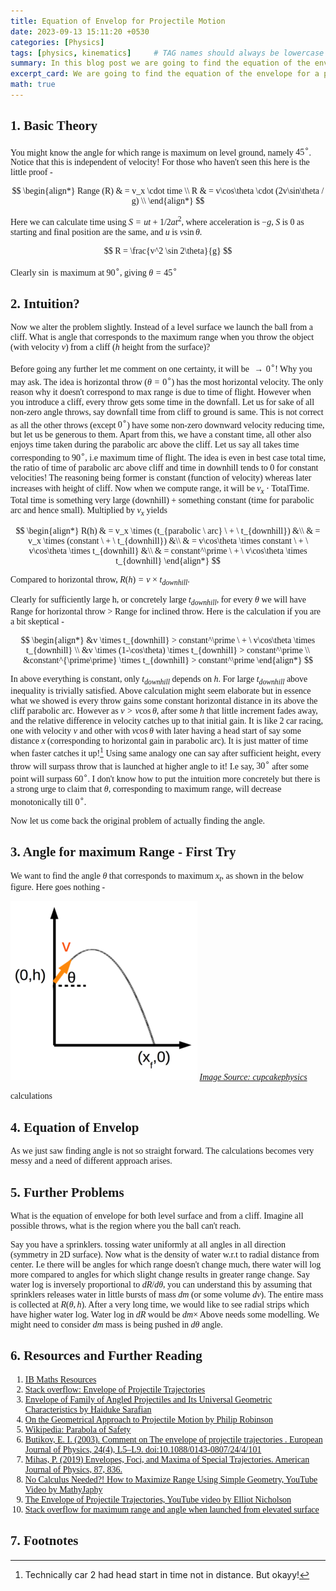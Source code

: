 ```yaml
---
title: Equation of Envelop for Projectile Motion 
date: 2023-09-13 15:11:20 +0530
categories: [Physics]
tags: [physics, kinematics]     # TAG names should always be lowercase
summary: In this blog post we are going to find the equation of the envelope for a projectile motion. We will find maximum range and corresponding angle when object is lauched from an elevated surface.
excerpt_card: We are going to find the equation of the envelope for a projectile motion, maximum range and corresponding angle when object is lauched from an elevated surface.
math: true
---
```


<div class="custom" markdown="1" style="font-family: Verdana"> 

## 1. Basic Theory

You might know the angle for which range is maximum on level ground, namely $45^\circ$. Notice that this is independent of velocity! For those who haven't seen this here is the little proof -

$$
\begin{align*}
    Range (R) & = v_x \cdot time \\
    R & = v\cos\theta \cdot (2v\sin\theta / g) \\
\end{align*}
$$

Here we can calculate time using $S = ut + 1/2at^2$, where acceleration is $-g$, $S$ is 0 as starting and final position are the same, and $u$ is $v\sin\theta$.

$$
R = \frac{v^2 \sin 2\theta}{g}
$$

Clearly $\sin$ is maximum at $90^\circ$, giving $\theta = 45^\circ$

## 2. Intuition?

Now we alter the problem slightly. Instead of a level surface we launch the ball from a cliff. What is angle that corresponds to the maximum range when you throw the object (with velocity $v$) from a cliff ($h$ height from the surface)?

Before going any further let me comment on one certainty, it will be $\to 0^\circ$! Why you may ask. The idea is horizontal throw ($\theta = 0^\circ$) has the most horizontal velocity. The only reason why it doesn't correspond to max range is due to time of flight. However when you introduce a cliff, every throw gets some time in the downfall. Let us for sake of all non-zero angle throws, say downfall time from cliff to ground is same. This is not correct as all the other throws (except $0^\circ$) have some non-zero downward velocity reducing time, but let us be generous to them. Apart from this, we have a constant time, all other also enjoys time taken during the parabolic arc above the cliff. Let us say all takes time corresponding to $90^\circ$, i.e maximum time of flight. The idea is even in best case total time, the ratio of time of parabolic arc above cliff and time in downhill tends to 0 for constant velocities! The reasoning being former is constant (function of velocity) whereas later increases with height of cliff. Now when we compute range, it will be $v_x \cdot \text{TotalTime}$. Total time is something very large (downhill) + something constant (time for parabolic arc and hence small). Multiplied by $v_x$ yields

$$
\begin{align*}
 R(h) & = v_x \times (t_{parabolic \ arc} \ + \ t_{downhill}) &\\
 & = v_x \times (constant \ + \ t_{downhill}) &\\
 & = v\cos\theta \times constant \ + \ v\cos\theta \times t_{downhill} &\\
 & = constant^\prime \ + \ v\cos\theta \times t_{downhill}
\end{align*}
$$

Compared to horizontal throw, $R(h) = v \times t_{downhill}$.

Clearly for sufficiently large h, or concretely large $t_{downhill}$, for every $\theta$ we will have Range for horizontal throw > Range for inclined throw. Here is the calculation if you are a bit skeptical -

$$
\begin{align*}
    &v \times t_{downhill} > constant^\prime \ + \ v\cos\theta \times t_{downhill} \\
    &v \times (1-\cos\theta) \times t_{downhill} > constant^\prime \\
    &constant^{\prime\prime} \times t_{downhill} > constant^\prime
\end{align*}
$$

In above everything is constant, only $t_{downhill}$ depends on $h$. For large $t_{downhill}$ above inequality is trivially satisfied. Above calculation might seem elaborate but in essence what we showed is every throw gains some constant horizontal distance in its above the cliff parabolic arc. However as $v > v\cos\theta$, after some $h$ that little increment fades away, and the relative difference in velocity catches up to that initial gain. It is like 2 car racing, one with velocity $v$ and other with $v\cos\theta$ with later having a head start of say some distance $x$ (corresponding to horizontal gain in parabolic arc). It is just matter of time when faster catches it up![^1]
Using same analogy one can say after sufficient height, every throw will surpass throw that is launched at higher angle to it! I.e say, $30^\circ$ after some point will surpass $60^\circ$. I don't know how to put the intuition more concretely but there is a strong urge to claim that $\theta$, corresponding to maximum range, will decrease monotonically till $0^\circ$.

Now let us come back the original problem of actually finding the angle.

## 3. Angle for maximum Range - First Try

We want to find the angle $\theta$ that corresponds to maximum $x_t$, as shown in the below figure. Here goes nothing -

![Projectile Motion from a cliff](/assets/img/Projectile_Motion/ProjectileFromCliff.png)
_[Image Source: cupcakephysics](https://blog.cupcakephysics.com/classical%20mechanics/2015/04/25/maximum-range-of-a-projectile.html)_

calculations

## 4. Equation of Envelop

_[](https://blog.cupcakephysics.com/classical%20mechanics/2015/04/25/maximum-range-of-a-projectile.html)_
As we just saw finding angle is not so straight forward. The calculations becomes very messy and a need of different approach arises.

## 5. Further Problems

What is the equation of envelope for both level surface and from a cliff. Imagine all possible throws, what is the region where you the ball can't reach.

Say you have a sprinklers. tossing water uniformly at all angles in all direction (symmetry in 2D surface). Now what is the density of water w.r.t to radial distance from center. I.e there will be angles for which range doesn't change much, there water will log more compared to angles for which slight change results in greater range change. Say water log is inversely proportional to $dR/d\theta$, you can understand this by assuming that sprinklers releases water in little bursts of mass $dm$ (or some volume $dv$). The entire mass is collected at $R(\theta,h)$. After a very long time, we would like to see radial strips which have higher water log. Water log in $dR$ would be $dm \times$ 
Above needs some modelling. We might need to consider $dm$ mass is being pushed in $d\theta$ angle.

## 6. Resources and Further Reading

1. [IB Maths Resources](https://ibmathsresources.com/2020/04/06/envelope-of-projectile-motion/#:~:text=Finding%20the%20equation%20of%20an%20envelope%20for%20projectile%20motion&text=F(x%2Cy%2Ctheta,F%20with%20respect%20to%20theta.))
2. [Stack overflow: Envelope of Projectile Trajectories](https://math.stackexchange.com/questions/1495086/envelope-of-projectile-trajectories)
3. [Envelope of Family of Angled Projectiles and Its Universal Geometric Characteristics by Haiduke Sarafian](https://www.scirp.org/pdf/ajcm_2020090315280603.pdf)
4. [On the Geometrical Approach to Projectile Motion by Philip Robinson](https://www.jstor.org/stable/pdf/3620177.pdf?refreqid=excelsior%3A371a5f352e9d301ff2fde324e3de6028&ab_segments=&origin=&initiator=&acceptTC=1)
5. [Wikipedia: Parabola of Safety](https://en.wikipedia.org/wiki/Parabola_of_safety)
6. [Butikov, E. I. (2003). Comment on The envelope of projectile trajectories . European Journal of Physics, 24(4), L5–L9. doi:10.1088/0143-0807/24/4/101](https://iopscience.iop.org/article/10.1088/0143-0807/24/4/101/meta)
7. [Mihas, P. (2019) Envelopes, Foci, and Maxima of Special Trajectories. American Journal of Physics, 87, 836.](https://doi.org/10.1119/1.5122894)
8. [No Calculus Needed?! How to Maximize Range Using Simple Geometry, YouTube Video by MathyJaphy](https://www.youtube.com/watch?v=xwhbT9Do1RQ)
9. [The Envelope of Projectile Trajectories, YouTube video by Elliot Nicholson](https://www.youtube.com/watch?v=P32zK3I8dog)
10. [Stack overflow for maximum range and angle when launched from elevated surface](https://math.stackexchange.com/questions/127300/maximum-range-of-a-projectile-launched-from-an-elevation)

## 7. Footnotes

[^1]: Technically car 2 had head start in time not in distance. But okayy!

</div>
